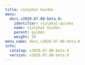 ```yaml
---
title: v1alpha1 Guides
menu:
  docs_v2020.07.08-beta.0:
    identifier: v1alpha1-guides
    name: v1alpha1 Guides
    parent: guides
    weight: 20
menu_name: docs_v2020.07.08-beta.0
info:
  catalog: v2020.07.08-beta.0
  version: v2020.07.08-beta.0
---
```


